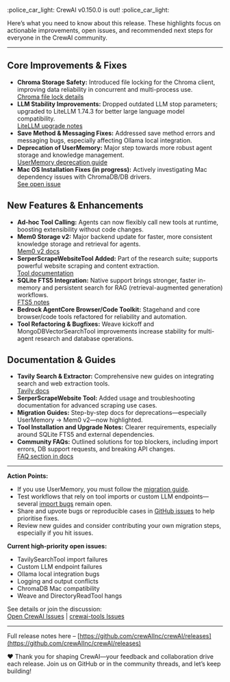 :police_car_light: CrewAI v0.150.0 is out! :police_car_light:

Here’s what you need to know about this release. These highlights focus on actionable improvements, open issues, and recommended next steps for everyone in the CrewAI community.

---

## Core Improvements & Fixes
- **Chroma Storage Safety:** Introduced file locking for the Chroma client, improving data reliability in concurrent and multi-process use.  
  [Chroma file lock details](https://github.com/crewAIInc/crewAI/releases/tag/v0.150.0)
- **LLM Stability Improvements:** Dropped outdated LLM stop parameters; upgraded to LiteLLM 1.74.3 for better large language model compatibility.  
  [LiteLLM upgrade notes](https://github.com/crewAIInc/crewAI/issues/3207)
- **Save Method & Messaging Fixes:** Addressed save method errors and messaging bugs, especially affecting Ollama local integration.
- **Deprecation of UserMemory:** Major step towards more robust agent storage and knowledge management.  
  [UserMemory deprecation guide](https://docs.crewai.com/user-memory-migration)
- **Mac OS Installation Fixes (in progress):** Actively investigating Mac dependency issues with ChromaDB/DB drivers.  
  [See open issue](https://github.com/crewAIInc/crewAI/issues/3202)

## New Features & Enhancements
- **Ad-hoc Tool Calling:** Agents can now flexibly call new tools at runtime, boosting extensibility without code changes.
- **Mem0 Storage v2:** Major backend update for faster, more consistent knowledge storage and retrieval for agents.  
  [Mem0 v2 docs](https://docs.crewai.com/mem0-v2)
- **SerperScrapeWebsiteTool Added:** Part of the research suite; supports powerful website scraping and content extraction.  
  [Tool documentation](https://github.com/crewAIInc/crewAI-tools/releases)
- **SQLite FTS5 Integration:** Native support brings stronger, faster in-memory and persistent search for RAG (retrieval-augmented generation) workflows.  
  [FTS5 notes](https://github.com/crewAIInc/crewAI-tools/issues/342)
- **Bedrock AgentCore Browser/Code Toolkit:** Stagehand and core browser/code tools refactored for reliability and automation.  
- **Tool Refactoring & Bugfixes:** Weave kickoff and MongoDBVectorSearchTool improvements increase stability for multi-agent research and database operations.

## Documentation & Guides
- **Tavily Search & Extractor:** Comprehensive new guides on integrating search and web extraction tools.  
  [Tavily docs](https://docs.crewai.com/tools/tavily)
- **SerperScrapeWebsite Tool:** Added usage and troubleshooting documentation for advanced scraping use cases.
- **Migration Guides:** Step-by-step docs for deprecations—especially UserMemory → Mem0 v2—now highlighted.
- **Tool Installation and Upgrade Notes:** Clearer requirements, especially around SQLite FTS5 and external dependencies.
- **Community FAQs:** Outlined solutions for top blockers, including import errors, DB support requests, and breaking API changes.  
  [FAQ section in docs](https://docs.crewai.com/faq)

---

**Action Points:**
- If you use UserMemory, you must follow the [migration guide](https://docs.crewai.com/user-memory-migration).
- Test workflows that rely on tool imports or custom LLM endpoints—several [import bugs](https://github.com/crewAIInc/crewAI/issues/3210) remain open.
- Share and upvote bugs or reproducible cases in [GitHub issues](https://github.com/crewAIInc/crewAI/issues) to help prioritise fixes.
- Review new guides and consider contributing your own migration steps, especially if you hit issues.

**Current high-priority open issues:**  
- TavilySearchTool import failures  
- Custom LLM endpoint failures  
- Ollama local integration bugs  
- Logging and output conflicts  
- ChromaDB Mac compatibility  
- Weave and DirectoryReadTool hangs

See details or join the discussion:  
[Open CrewAI Issues](https://github.com/crewAIInc/crewAI/issues) | [crewai-tools Issues](https://github.com/crewAIInc/crewAI-tools/issues)

---

Full release notes here – [https://github.com/crewAIInc/crewAI/releases](https://github.com/crewAIInc/crewAI/releases)

❤️ Thank you for shaping CrewAI—your feedback and collaboration drive each release. Join us on GitHub or in the community threads, and let’s keep building!